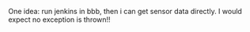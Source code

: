 One idea:
run jenkins in bbb,
then i can get sensor data directly.
I would expect no exception is thrown!!
